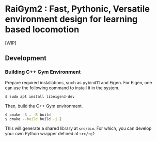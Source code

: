# RaiGym2 : Fast, Pythonic, Versatile environment design for learning based locomotion
[WIP]
## Development

### Building C++ Gym Environment

Prepare required installations, such as pybind11 and Eigen. For Eigen, one can use the following command to install it in the system.

```bash
$ sudo apt install libeigen3-dev
```

Then, build the C++ Gym environment.


```bash
$ cmake -S . -B build
$ cmake --build build -j 2
```

This will generate a shared library at `src/bin`. For which, you can develop your own Python wrapper defined at `src/rg2`

